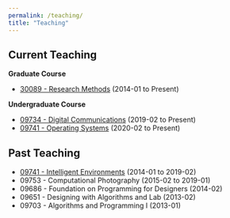 ```yaml
---
permalink: /teaching/
title: "Teaching"
---
```

## Current Teaching

**Graduate Course**

- [30089 - Research Methods](../researchmethod/)                              (2014-01 to Present)

**Undergraduate Course**

- [09734 - Digital Communications](../DigiCom/)                        (2019-02 to Present)
- [09741 - Operating Systems](../course_OS/)                              (2020-02 to Present)

## Past Teaching
- [09741 - Intelligent Environments](../IntEnv/)        (2014-01 to 2019-02)
- 09753 - Computational Photography                     (2015-02 to 2019-01)
- 09686 - Foundation on Programming for Designers 	    (2014-02)
- 09651 - Designing with Algorithms and Lab			    (2013-02)
- 09703 - Algorithms and Programming I 	                (2013-01)

